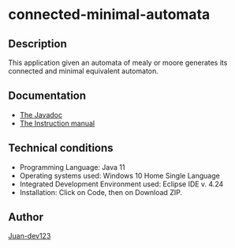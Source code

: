 # connected-minimal-automata

## Description
This application given an automata of mealy or moore generates its connected and minimal equivalent automaton.

## Documentation
- [The Javadoc](https://github.com/Juan-dev123/connected-minimal-automata/tree/main/docs/javadoc)
- [The Instruction manual](https://github.com/Juan-dev123/connected-minimal-automata/blob/main/docs/Instruction%20Manual.pdf)

## Technical conditions
- Programming Language: Java 11
- Operating systems used: Windows 10 Home Single Language
- Integrated Development Environment used: Eclipse IDE v. 4.24
- Installation: Click on Code, then on Download ZIP.

## Author
[Juan-dev123](https://github.com/Juan-dev123)
